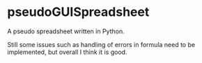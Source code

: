 # pseudoGUISpreadsheet
A pseudo spreadsheet written in Python.

Still some issues such as handling of errors in formula need to be implemented, but overall I think it is good.